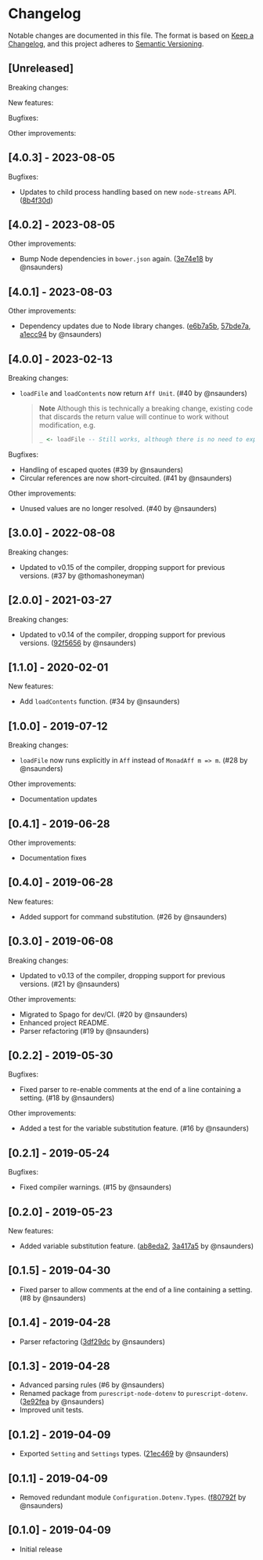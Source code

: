 # Changelog

Notable changes are documented in this file. The format is based on [Keep a Changelog](https://keepachangelog.com/en/1.0.0/), and this project adheres to [Semantic Versioning](https://semver.org/spec/v2.0.0.html).

## [Unreleased]

Breaking changes:

New features:

Bugfixes:

Other improvements:

## [4.0.3] - 2023-08-05

Bugfixes:

- Updates to child process handling based on new `node-streams` API. ([8b4f30d](https://github.com/nsaunders/purescript-dotenv/commit/8b4f30db42103d3ce38f6bc2df5db36eee188ee4))

## [4.0.2] - 2023-08-05

Other improvements:

- Bump Node dependencies in `bower.json` again. ([3e74e18](https://github.com/nsaunders/purescript-dotenv/commit/3e74e189153e16c979bdee1a6dcc8f5f2308dbfa) by @nsaunders)

## [4.0.1] - 2023-08-03

Other improvements:

- Dependency updates due to Node library changes. ([e6b7a5b](https://github.com/nsaunders/purescript-dotenv/commit/e6b7a5becadf97d9a7b741d3421ba567cfc17905), [57bde7a](https://github.com/nsaunders/purescript-dotenv/commit/57bde7a806a29a233367d66aee1dedb8bdeb565b), [a1ecc94](https://github.com/nsaunders/purescript-dotenv/commit/a1ecc941a005bfe2a4a2018d3c88c8877fe7b87e) by @nsaunders)

## [4.0.0] - 2023-02-13

Breaking changes:

- `loadFile` and `loadContents` now return `Aff Unit`. (#40 by @nsaunders)

  > **Note**
  > Although this is technically a breaking change, existing code that discards the return value will continue to work without modification, e.g.
  >
  > ```purescript
  > _ <- loadFile -- Still works, although there is no need to explicitly discard `Unit`.
  > ```

Bugfixes:

- Handling of escaped quotes (#39 by @nsaunders)
- Circular references are now short-circuited. (#41 by @nsaunders)

Other improvements:

- Unused values are no longer resolved. (#40 by @nsaunders)

## [3.0.0] - 2022-08-08

Breaking changes:

- Updated to v0.15 of the compiler, dropping support for previous versions. (#37 by @thomashoneyman)

## [2.0.0] - 2021-03-27

Breaking changes:

- Updated to v0.14 of the compiler, dropping support for previous versions. ([92f5656](https://github.com/nsaunders/purescript-dotenv/commit/92f56564b34760a3d959c9bd1658672d8e0034c9) by @nsaunders)

## [1.1.0] - 2020-02-01

New features:

- Add `loadContents` function. (#34 by @nsaunders)

## [1.0.0] - 2019-07-12

Breaking changes:

- `loadFile` now runs explicitly in `Aff` instead of `MonadAff m => m`. (#28 by @nsaunders)

Other improvements:

- Documentation updates

## [0.4.1] - 2019-06-28

Other improvements:

- Documentation fixes

## [0.4.0] - 2019-06-28

New features:

- Added support for command substitution. (#26 by @nsaunders)

## [0.3.0] - 2019-06-08

Breaking changes:

- Updated to v0.13 of the compiler, dropping support for previous versions. (#21 by @nsaunders)

Other improvements:

- Migrated to Spago for dev/CI. (#20 by @nsaunders)
- Enhanced project README.
- Parser refactoring (#19 by @nsaunders)

## [0.2.2] - 2019-05-30

Bugfixes:

- Fixed parser to re-enable comments at the end of a line containing a setting. (#18 by @nsaunders)

Other improvements:

- Added a test for the variable substitution feature. (#16 by @nsaunders)

## [0.2.1] - 2019-05-24

Bugfixes:

- Fixed compiler warnings. (#15 by @nsaunders)

## [0.2.0] - 2019-05-23

New features:

- Added variable substitution feature. ([ab8eda2](https://github.com/nsaunders/purescript-dotenv/commit/ab8eda2d1b97a359d2cd9f24703a38ff02d6a515), [3a417a5](https://github.com/nsaunders/purescript-dotenv/commit/3a417a5923cbd857b0e8cfb4c2f2d35fcdb8a374) by @nsaunders)

## [0.1.5] - 2019-04-30

- Fixed parser to allow comments at the end of a line containing a setting. (#8 by @nsaunders)

## [0.1.4] - 2019-04-28

- Parser refactoring ([3df29dc](https://github.com/nsaunders/purescript-dotenv/commit/3df29dc08110f1aba60c39419cd53bd68092b263) by @nsaunders)

## [0.1.3] - 2019-04-28

- Advanced parsing rules (#6 by @nsaunders)
- Renamed package from `purescript-node-dotenv` to `purescript-dotenv`. ([3e92fea](https://github.com/nsaunders/purescript-dotenv/commit/3e92fea617bf6c1414bdf504a038e97c91d1e740) by @nsaunders)
- Improved unit tests.

## [0.1.2] - 2019-04-09

- Exported `Setting` and `Settings` types. ([21ec469](https://github.com/nsaunders/purescript-dotenv/commit/21ec469b49b8f363a9f0e598b85fa241f88d94e2) by @nsaunders)

## [0.1.1] - 2019-04-09

- Removed redundant module `Configuration.Dotenv.Types`. ([f80792f](https://github.com/nsaunders/purescript-dotenv/commit/f80792f7ea237377094373be6d57c821c05ef971) by @nsaunders)

## [0.1.0] - 2019-04-09

- Initial release
